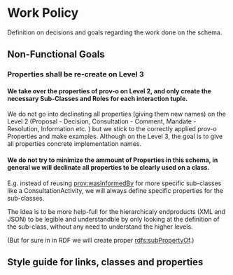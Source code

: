 # Work Policy
Definition on decisions and goals regarding the work done on the schema.

## Non-Functional Goals


### Properties shall be re-create on Level 3

#### We take over the properties of prov-o on Level 2, and only create the necessary Sub-Classes and Roles for each interaction tuple.

We do not go into declinating all properties (giving them new names) on the Level 2 (Proposal - Decision, Consultation - Comment, Mandate - Resolution, Information etc. ) but we stick to the correctly applied prov-o Properties and make examples. Although on the Level 3, the goal is to give all properties concrete implementation names.

#### We do not try to minimize the ammount of Properties in this schema, in general we will declinate all properties to be clearly used on a class.

E.g. instead of reusing [prov:wasInformedBy](http://www.w3.org/ns/prov#wasInformedBy) for more specific sub-classes like a ConsultationActivity, we will always define specific properties for the sub-classes.

The idea is to be more help-full for the hierarchicaly endproducts (XML and JSON) to be legible and understandble by only looking at the definition of the sub-class, without any need to understand the higher levels. 

(But for sure in in RDF we will create proper [rdfs:subPropertyOf](https://www.w3.org/TR/rdf12-schema/#ch_subpropertyof).)

## Style guide for links, classes and properties
